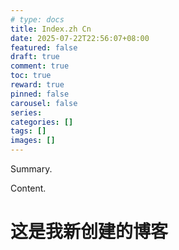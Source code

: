 ```yaml
---
# type: docs 
title: Index.zh Cn
date: 2025-07-22T22:56:07+08:00
featured: false
draft: true
comment: true
toc: true
reward: true
pinned: false
carousel: false
series:
categories: []
tags: []
images: []
---
```


Summary.

<!--more-->

Content.
# 这是我新创建的博客